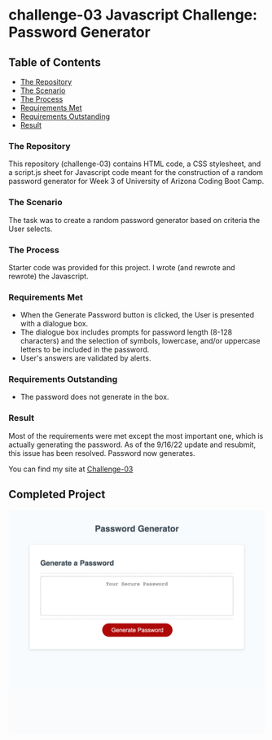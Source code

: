 # challenge-03 Javascript Challenge: Password Generator

## **Table of Contents**
* [The Repository](#the-repository)
* [The Scenario](#the-scenario)
* [The Process](#the-process)
* [Requirements Met](#requirements-met)
* [Requirements Outstanding](#requirements-outstanding)
* [Result](#result)

### **The Repository**
This repository (challenge-03) contains HTML code, a CSS stylesheet, and a script.js sheet for Javascript code meant for the construction of a random password generator for Week 3 of University of Arizona Coding Boot Camp.

### **The Scenario**
The task was to create a random password generator based on criteria the User selects. 

### **The Process**
Starter code was provided for this project. I wrote (and rewrote and rewrote) the Javascript.

### **Requirements Met**
* When the Generate Password button is clicked, the User is presented with a dialogue box.
* The dialogue box includes prompts for password length (8-128 characters) and the selection of symbols, lowercase, and/or uppercase letters to be included in the password.
* User's answers are validated by alerts.

### **Requirements Outstanding**
* The password does not generate in the box.

### **Result**
Most of the requirements were met except the most important one, which is actually generating the password. As of the 9/16/22 update and resubmit, this issue has been resolved. Password now generates.


You can find my site at [Challenge-03](https://jlmayo.github.io/challenge-03/)

## **Completed Project**
![Screenshot of Password Generator](assets/_Users_jennifermayo_Documents_AZBootcamp_projects_challenge-03_index.html.png)
